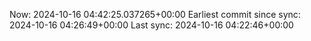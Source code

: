 Now: 2024-10-16 04:42:25.037265+00:00 Earliest commit since sync: 2024-10-16 04:26:49+00:00 Last sync: 2024-10-16 04:22:46+00:00
